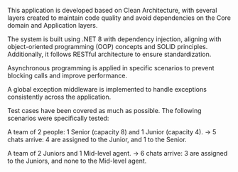 This application is developed based on Clean Architecture, with several layers created to maintain code quality and avoid dependencies on the Core domain and Application layers.

The system is built using .NET 8 with dependency injection, aligning with object-oriented programming (OOP) concepts and SOLID principles. Additionally, it follows RESTful architecture to ensure standardization.

Asynchronous programming is applied in specific scenarios to prevent blocking calls and improve performance.

A global exception middleware is implemented to handle exceptions consistently across the application.

Test cases have been covered as much as possible. The following scenarios were specifically tested:

A team of 2 people: 1 Senior (capacity 8) and 1 Junior (capacity 4).
→ 5 chats arrive: 4 are assigned to the Junior, and 1 to the Senior.

A team of 2 Juniors and 1 Mid-level agent.
→ 6 chats arrive: 3 are assigned to the Juniors, and none to the Mid-level agent.
